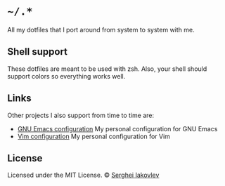 # `~/.*`

All my dotfiles that I port around from system to system with me.

## Shell support

These dotfiles are meant to be used with zsh. Also, your shell should
support colors so everything works well.

## Links

Other projects I also support from time to time are:

- [GNU Emacs configuration][1]
  My personal configuration for GNU Emacs
- [Vim configuration][2]
  My personal configuration for Vim

## License

 Licensed under the MIT License.
 © [Serghei Iakovlev][3]

[1]: https://github.com/sergeyklay/.emacs.d
[2]: https://github.com/sergeyklay/vimfiles
[3]: https://github.com/sergeyklay
